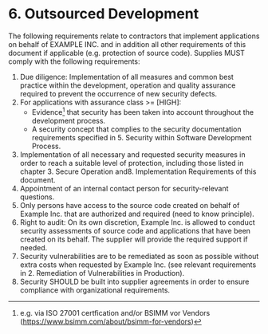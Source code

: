 # 6. Outsourced Development

The following requirements relate to contractors that implement applications on behalf of EXAMPLE INC. and in addition all other requirements of this document if applicable (e.g. protection of source code). Supplies MUST comply with the following requirements:

1. Due diligence: Implementation of all measures and common best practice within the development,  operation and quality assurance required to prevent the occurrence of new security defects.
2. For applications with assurance class >= [HIGH]:
   - Evidence[^1] that security has been taken into account throughout the development process.
   - A security concept that complies to the security documentation requirements specified in 5. Security within Software Development Process.
5. Implementation of all necessary and requested security measures in order to reach a suitable level of protection, including those listed in chapter 3. Secure Operation and8. Implementation Requirements of this document.
6. Appointment of an internal contact person for security-relevant questions.
7. Only persons have access to the source code created on behalf of Example Inc. that are authorized and required (need to know principle).
8. Right to audit: On its own discretion, Example Inc. is allowed to conduct security assessments of source code and applications that have been created on its behalf. The supplier will provide the required support if needed.
9. Security vulnerabilities are to be remediated as soon as possible without extra costs when requested by Example Inc. (see relevant requirements in 2. Remediation of Vulnerabilities in Production).
10. Security SHOULD be built into supplier agreements in order to ensure compliance with organizational requirements.

[^1]: e.g. via ISO 27001 certfication and/or BSIMM vor Vendors (https://www.bsimm.com/about/bsimm-for-vendors)
